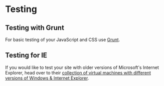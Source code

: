 Testing
=======

Testing with Grunt
------------------

For basic testing of your JavaScript and CSS use [Grunt](grunt.md).

Testing for IE
--------------

If you would like to test your site with older versions of Microsoft's Internet Explorer, head over to their [collection of virtual machines with different versions of Windows & Internet Explorer](https://www.modern.ie/de-de/virtualization-tools).
